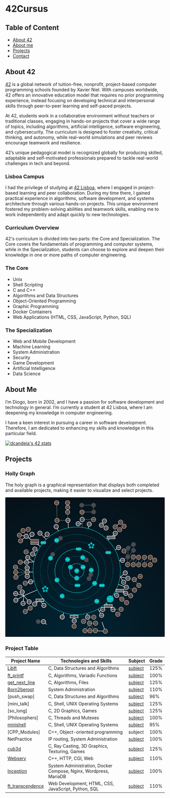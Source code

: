 # 42Cursus

## Table of Content
* [ About 42 ](#about-42)
* [ About me ](#about-me)
* [ Projects ](#projects)
* [ Contact ](#contact)

## About 42

[42](https://www.42.fr/) is a global network of tuition-free, nonprofit, project-based computer programming schools founded by Xavier Niel. With campuses worldwide, 42 offers an innovative education model that requires no prior programming experience, instead focusing on developing technical and interpersonal skills through peer-to-peer learning and self-paced projects.

At 42, students work in a collaborative environment without teachers or traditional classes, engaging in hands-on projects that cover a wide range of topics, including algorithms, artificial intelligence, software engineering, and cybersecurity. The curriculum is designed to foster creativity, critical thinking, and autonomy, while real-world simulations and peer reviews encourage teamwork and resilience.

42’s unique pedagogical model is recognized globally for producing skilled, adaptable and self-motivated professionals prepared to tackle real-world challenges in tech and beyond.

### Lisboa Campus

I had the privilege of studying at [42 Lisboa](https://www.42lisboa.com/), where I engaged in project-based learning and peer collaboration. During my time there, I gained practical experience in algorithms, software development, and systems architecture through various hands-on projects. This unique environment fostered my problem-solving abilities and teamwork skills, enabling me to work independently and adapt quickly to new technologies.

### Curriculum Overview

42's curriculum is divided into two parts: the Core and Specialization. The Core covers the fundamentals of programming and computer systems, while in the Specialization, students can choose to explore and deepen their knowledge in one or more paths of computer engineering.

### The Core
- Unix
- Shell Scripting
- C and C++
- Algorithms and Data Structures
- Object-Oriented Programming
- Graphic Programming
- Docker Containers
- Web Applications (HTML, CSS, JavaScript, Python, SQL)

### The Specialization
- Web and Mobile Development
- Machine Learning
- System Administration
- Security
- Game Development
- Artificial Intelligence
- Data Science

## About Me

I’m Diogo, born in 2002, and I have a passion for software development and technology in general. I’m currently a student at 42 Lisboa, where I am deepening my knowledge in computer engineering.

I have a keen interest in pursuing a career in software development. Therefore, I am dedicated to enhancing my skills and knowledge in this particular field.

<a href="https://github.com/oakoudad/badge42"><img src="https://badge.mediaplus.ma/darkblue/dcandeia?1337Badge=off&UM6P=off" alt="dcandeia's 42 stats" /></a>

## Projects

### Holly Graph

The holy graph is a graphical representation that displays both completed and available projects, making it easier to visualize and select projects.

![holly_graph](./srcs/holly_graph.png)

### Project Table

| Project Name | Technologies and Skills | Subject | Grade |
| --- | --- | --- | --- |
| [Libft](https://github.com/Diogo13Antunes/42Cursus_Libft) | C, Data Structures and Algorithms | [subject](/blob/main/subject.pdf) | 125% |
| [ft_printf](https://github.com/Diogo13Antunes/42Cursus_Printf) | C, Algorithms, Variadic Functions | [subject](/blob/main/subject.pdf) | 100% |
| [get_next_line](https://github.com/Diogo13Antunes/42Cursus_Get_Next_Line) | C, Algorithms, Files | [subject](/blob/main/subject.pdf) | 125% |
| [Born2beroot](https://github.com/Diogo13Antunes/42Cursus_Born2BeRoot) | System Administration | [subject](/blob/main/subject.pdf) | 110% |
| [push_swap] | C, Data Structures and Algorithms | [subject]() | 96% |
| [mini_talk] | C, Shell, UNIX Operating Systems | [subject]() | 125% |
| [so_long] | C, 2D Graphics, Games | [subject]() | 125% |
| [Philosophers] | C, Threads and Mutexes | [subject]() | 100% |
| [minishell](https://github.com/Diogo13Antunes/42Cursus_Mini_Shell) | C, Shell, UNIX Operating Systems | [subject](./blob/main/en.subject.pdf) | 95% |
| [CPP_Modules] | C++, Object-oriented programming | subject | 100% |
| NetPractice | IP routing, System Administration | [subject]([/blob/main/netpractice-subject.pdf](https://cdn.intra.42.fr/pdf/pdf/131822/en.subject.pdf)) | 100% |
| [cub3d](https://github.com/Diogo13Antunes/42Cursus-Cub3D) | C, Ray Casting, 3D Graphics, Texturing, Games | [subject](/blob/main/en.subject.pdf) | 125% |
| [Webserv](https://github.com/Diogo13Antunes/42Cursus-webserv) | C++, HTTP, CGI, Web | [subject](/blob/main/en.subject.pdf) | 110% |
| [Inception](https://github.com/Diogo13Antunes/42Cursus_Inception) | System Administration, Docker Compose, Nginx, Wordpress, MariaDB | [subject](./blob/main/subject.pdf) | 100% |
| [ft_transcendence](https://github.com/Diogo13Antunes/42Cursus-transcendence) | Web Development, HTML, CSS, JavaScript, Python, SQL | [subject](/blob/main/en.subject.pdf) | 110% |
